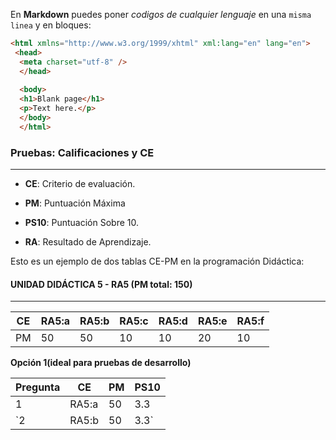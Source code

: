 En **Markdown** puedes poner *codigos de cualquier lenguaje* en una `misma linea` y en bloques:

```html
<html xmlns="http://www.w3.org/1999/xhtml" xml:lang="en" lang="en">
 <head>
  <meta charset="utf-8" />
  </head>
  
  <body>
  <h1>Blank page</h1>
  <p>Text here.</p>
  </body>
  </html>
  ```
### **Pruebas: Calificaciones y CE**
---
* **CE**: Criterio de evaluación.

* **PM**: Puntuación Máxima

* **PS10**: Puntuación Sobre 10.

* **RA**: Resultado de Aprendizaje.

Esto es un ejemplo de dos tablas CE-PM en la programación Didáctica:

#### UNIDAD DIDÁCTICA 5 - RA5 (PM total: 150)
---

| CE |**RA5:a**|**RA5:b**|**RA5:c**|**RA5:d**|**RA5:e**|**RA5:f**|
|----|---------|---------|---------|---------|---------|---------|
| PM |  50     |  50     |  10     |  10     |  20     |  10     |

**Opción 1(ideal para pruebas de desarrollo)**

| Pregunta | CE | PM | PS10 |
|----------|----|----|------|
| 1 | RA5:a | 50 | 3.3|
| `2 | RA5:b| 50 | 3.3`|


